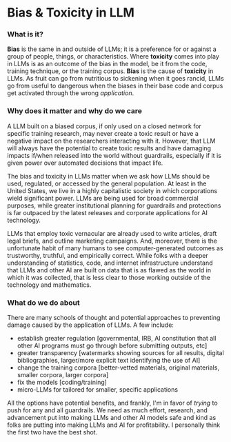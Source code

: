 # Bias & Toxicity in LLM

### What is it?

**Bias** is the same in and outside of LLMs; it is a preference for or against a group of people, things, or characteristics. Where **toxicity** comes into play in LLMs is as an outcome of the bias in the model, be it from the code, training technique, or the training corpus. **Bias** is the cause of **toxicity** in LLMs. As fruit can go from nutritious to sickening when it goes rancid, LLMs go from useful to dangerous when the biases in their base code and corpus get activated through the wrong *application*.

### Why does it matter and why do we care

A LLM built on a biased corpus, if only used on a closed network for specific training research, may never create a toxic result or have a negative impact on the researchers interacting with it. However, that LLM will always have the potential to create toxic results and have damaging impacts if/when released into the world without guardrails, especially if it is given power over automated decisions that impact life. 

The bias and toxicity in LLMs matter when we ask how LLMs should be used, regulated, or accessed by the general population. At least in the United States, we live in a highly capitalistic society in which corporations wield significant power. LLMs are being used for broad commercial purposes, while greater institutional planning for guardrails and protections is far outpaced by the latest releases and corporate applications for AI technology. 

LLMs that employ toxic vernacular are already used to write articles, draft legal briefs, and outline marketing campaigns. And, moreover, there is the unfortunate habit of many humans to see computer-generated outcomes as trustworthy, truthful, and empirically correct. While folks with a deeper understanding of statistics, code, and internet infrastructure understand that LLMs and other AI are built on data that is as flawed as the world in which it was collected, that is less clear to those working outside of the technology and mathematics.

### What do we do about

There are many schools of thought and potential approaches to preventing damage caused by the application of LLMs. A few include:

* establish greater regulation [governmental, IRB, AI constitution that all other AI programs must go through before submitting outputs, etc]
* greater transparency [watermarks showing sources for all results, digital bibliographies, larger/more explicit text identifying the use of AI]
* change the training corpora [better-vetted materials, original materials, smaller corpora, larger corpora]
* fix the models [coding/training]
* micro-LLMs for tailored for smaller, specific applications

All the options have potential benefits, and frankly, I'm in favor of *trying* to push for any and all guardrails. We need as much effort, research, and advancement put into making LLMs and other AI models safe and kind as folks are putting into making LLMs and AI for profitability. I personally think the first two have the best shot.

